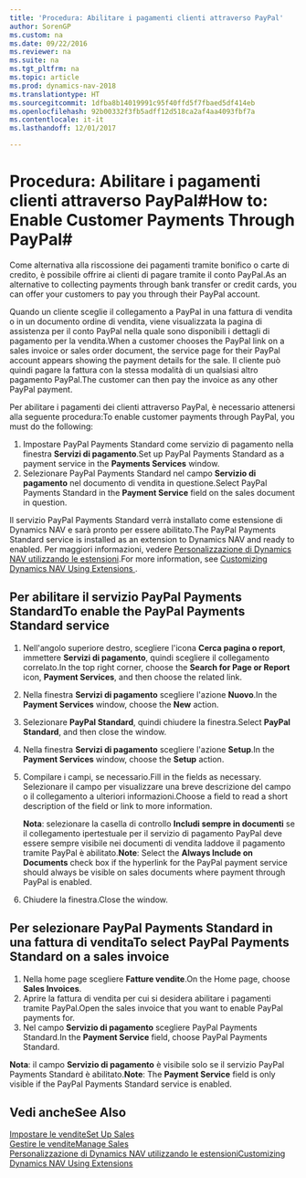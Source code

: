 ```yaml
---
title: 'Procedura: Abilitare i pagamenti clienti attraverso PayPal'
author: SorenGP
ms.custom: na
ms.date: 09/22/2016
ms.reviewer: na
ms.suite: na
ms.tgt_pltfrm: na
ms.topic: article
ms.prod: dynamics-nav-2018
ms.translationtype: HT
ms.sourcegitcommit: 1dfba8b14019991c95f40ffd5f7fbaed5df414eb
ms.openlocfilehash: 92b00332f3fb5adff12d518ca2af4aa4093fbf7a
ms.contentlocale: it-it
ms.lasthandoff: 12/01/2017

---
```


# <a name="how-to-enable-customer-payments-through-paypal"></a><span data-ttu-id="28487-102">Procedura: Abilitare i pagamenti clienti attraverso PayPal#</span><span class="sxs-lookup"><span data-stu-id="28487-102">How to: Enable Customer Payments Through PayPal#</span></span>
<span data-ttu-id="28487-103">Come alternativa alla riscossione dei pagamenti tramite bonifico o carte di credito, è possibile offrire ai clienti di pagare tramite il conto PayPal.</span><span class="sxs-lookup"><span data-stu-id="28487-103">As an alternative to collecting payments through bank transfer or credit cards, you can offer your customers to pay you through their PayPal account.</span></span>

<span data-ttu-id="28487-104">Quando un cliente sceglie il collegamento a PayPal in una fattura di vendita o in un documento ordine di vendita, viene visualizzata la pagina di assistenza per il conto PayPal nella quale sono disponibili i dettagli di pagamento per la vendita.</span><span class="sxs-lookup"><span data-stu-id="28487-104">When a customer chooses the PayPal link on a sales invoice or sales order document, the service page for their PayPal account appears showing the payment details for the sale.</span></span> <span data-ttu-id="28487-105">Il cliente può quindi pagare la fattura con la stessa modalità di un qualsiasi altro pagamento PayPal.</span><span class="sxs-lookup"><span data-stu-id="28487-105">The customer can then pay the invoice as any other PayPal payment.</span></span>

<span data-ttu-id="28487-106">Per abilitare i pagamenti dei clienti attraverso PayPal, è necessario attenersi alla seguente procedura:</span><span class="sxs-lookup"><span data-stu-id="28487-106">To enable customer payments through PayPal, you must do the following:</span></span>

1. <span data-ttu-id="28487-107">Impostare PayPal Payments Standard come servizio di pagamento nella finestra **Servizi di pagamento**.</span><span class="sxs-lookup"><span data-stu-id="28487-107">Set up PayPal Payments Standard as a payment service in the **Payments Services** window.</span></span>
2. <span data-ttu-id="28487-108">Selezionare PayPal Payments Standard nel campo **Servizio di pagamento** nel documento di vendita in questione.</span><span class="sxs-lookup"><span data-stu-id="28487-108">Select PayPal Payments Standard in the **Payment Service** field on the sales document in question.</span></span>

<span data-ttu-id="28487-109">Il servizio PayPal Payments Standard verrà installato come estensione di Dynamics NAV e sarà pronto per essere abilitato.</span><span class="sxs-lookup"><span data-stu-id="28487-109">The PayPal Payments Standard service is installed as an extension to Dynamics NAV and ready to enabled.</span></span> <span data-ttu-id="28487-110">Per maggiori informazioni, vedere [Personalizzazione di Dynamics NAV utilizzando le estensioni](ui-extensions.md).</span><span class="sxs-lookup"><span data-stu-id="28487-110">For more information, see [Customizing Dynamics NAV Using Extensions ](ui-extensions.md).</span></span>

## <a name="to-enable-the-paypal-payments-standard-service"></a><span data-ttu-id="28487-111">Per abilitare il servizio PayPal Payments Standard</span><span class="sxs-lookup"><span data-stu-id="28487-111">To enable the PayPal Payments Standard service</span></span>
1. <span data-ttu-id="28487-112">Nell'angolo superiore destro, scegliere l'icona **Cerca pagina o report**, immettere **Servizi di pagamento**, quindi scegliere il collegamento correlato.</span><span class="sxs-lookup"><span data-stu-id="28487-112">In the top right corner, choose the **Search for Page or Report** icon, **Payment Services**, and then choose the related link.</span></span>  
2. <span data-ttu-id="28487-113">Nella finestra **Servizi di pagamento** scegliere l'azione **Nuovo**.</span><span class="sxs-lookup"><span data-stu-id="28487-113">In the **Payment Services** window, choose the **New** action.</span></span>
3. <span data-ttu-id="28487-114">Selezionare **PayPal Standard**, quindi chiudere la finestra.</span><span class="sxs-lookup"><span data-stu-id="28487-114">Select **PayPal Standard**, and then close the window.</span></span>
4. <span data-ttu-id="28487-115">Nella finestra **Servizi di pagamento** scegliere l'azione **Setup**.</span><span class="sxs-lookup"><span data-stu-id="28487-115">In the **Payment Services** window, choose the **Setup** action.</span></span>
5. <span data-ttu-id="28487-116">Compilare i campi, se necessario.</span><span class="sxs-lookup"><span data-stu-id="28487-116">Fill in the fields as necessary.</span></span> <span data-ttu-id="28487-117">Selezionare il campo per visualizzare una breve descrizione del campo o il collegamento a ulteriori informazioni.</span><span class="sxs-lookup"><span data-stu-id="28487-117">Choose a field to read a short description of the field or link to more information.</span></span>

    <span data-ttu-id="28487-118">**Nota**: selezionare la casella di controllo **Includi sempre in documenti** se il collegamento ipertestuale per il servizio di pagamento PayPal deve essere sempre visibile nei documenti di vendita laddove il pagamento tramite PayPal è abilitato.</span><span class="sxs-lookup"><span data-stu-id="28487-118">**Note**: Select the **Always Include on Documents** check box if the hyperlink for the PayPal payment service should always be visible on sales documents where payment through PayPal is enabled.</span></span>

6. <span data-ttu-id="28487-119">Chiudere la finestra.</span><span class="sxs-lookup"><span data-stu-id="28487-119">Close the window.</span></span>

## <a name="to-select-paypal-payments-standard-on-a-sales-invoice"></a><span data-ttu-id="28487-120">Per selezionare PayPal Payments Standard in una fattura di vendita</span><span class="sxs-lookup"><span data-stu-id="28487-120">To select PayPal Payments Standard on a sales invoice</span></span>
1. <span data-ttu-id="28487-121">Nella home page scegliere **Fatture vendite**.</span><span class="sxs-lookup"><span data-stu-id="28487-121">On the Home page, choose **Sales Invoices**.</span></span>
2. <span data-ttu-id="28487-122">Aprire la fattura di vendita per cui si desidera abilitare i pagamenti tramite PayPal.</span><span class="sxs-lookup"><span data-stu-id="28487-122">Open the sales invoice that you want to enable PayPal payments for.</span></span>
3. <span data-ttu-id="28487-123">Nel campo **Servizio di pagamento** scegliere PayPal Payments Standard.</span><span class="sxs-lookup"><span data-stu-id="28487-123">In the **Payment Service** field, choose PayPal Payments Standard.</span></span>

<span data-ttu-id="28487-124">**Nota**: il campo **Servizio di pagamento** è visibile solo se il servizio PayPal Payments Standard è abilitato.</span><span class="sxs-lookup"><span data-stu-id="28487-124">**Note**: The **Payment Service** field is only visible if the PayPal Payments Standard service is enabled.</span></span>   

## <a name="see-also"></a><span data-ttu-id="28487-125">Vedi anche</span><span class="sxs-lookup"><span data-stu-id="28487-125">See Also</span></span>  
[<span data-ttu-id="28487-126">Impostare le vendite</span><span class="sxs-lookup"><span data-stu-id="28487-126">Set Up Sales</span></span>](sales-setup-sales.md)  
[<span data-ttu-id="28487-127">Gestire le vendite</span><span class="sxs-lookup"><span data-stu-id="28487-127">Manage Sales</span></span>](sales-manage-sales.md)  
[<span data-ttu-id="28487-128">Personalizzazione di Dynamics NAV utilizzando le estensioni</span><span class="sxs-lookup"><span data-stu-id="28487-128">Customizing Dynamics NAV Using Extensions</span></span>](ui-extensions.md)

